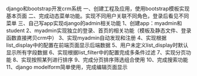django和bootstrap开发crm系统
一、创建工程及应用，使用bootstrap模板实现基本页面
二、完成动态菜单功能。实现不同用户关联不同角色，登录后看见不同菜单
三、自己写app实现django的admin相关功能
    1、创建app：myadmin和student
    2、myadmin实现独立的登录、首页的相关功能（模板及静态文件、登录函数直接拷贝crm中）
    3、实现myadmin自动发现和注册
    4、实现根据list_display中的配置在前端页面显示后端数据
    5、用户未定义list_display时默认显示所有字段数据
    6、实现根据list_filter中的配置完成多条件过滤
    7、实现分页功能
    8、实现按照某列进行排序
    9、完成分页排序筛选组合使用
    10、完成搜索功能
    11、django modelform简单使用，完成编辑页面显示
